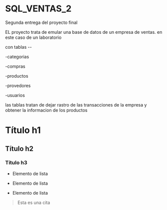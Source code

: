 # SQL_VENTAS_2
Segunda entrega del proyecto final

EL proyecto trata de emular una base de datos de un empresa de ventas.
en este caso de un laboratorio

con tablas --

-categorias

-compras

-productos

-provedores

-usuarios

las tablas tratan de dejar rastro de las transacciones de la empresa y obtener la informacion de los productos

# Título h1
## Título h2
### Título h3

* Elemento de lista
- Elemento de lista
+ Elemento de lista

> Esta es una cita